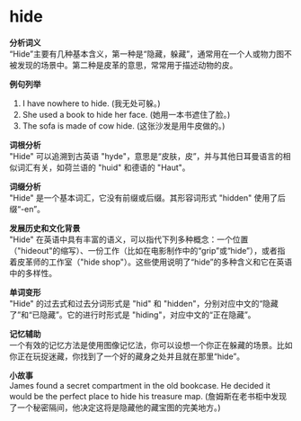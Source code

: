 # hide

**分析词义**  
“Hide”主要有几种基本含义，第一种是“隐藏，躲藏”，通常用在一个人或物力图不被发现的场景中。第二种是皮革的意思，常常用于描述动物的皮。

  

**例句列举**

  

1.  I have nowhere to hide. (我无处可躲。)
2.  She used a book to hide her face. (她用一本书遮住了脸。)
3.  The sofa is made of cow hide. (这张沙发是用牛皮做的。)

  

**词根分析**  
"Hide" 可以追溯到古英语 "hyde"，意思是“皮肤，皮”，并与其他日耳曼语言的相似词汇有关，如荷兰语的 "huid" 和德语的 "Haut"。

  

**词缀分析**  
"Hide" 是一个基本词汇，它没有前缀或后缀。其形容词形式 "hidden" 使用了后缀“-en”。

  

**发展历史和文化背景**  
"Hide" 在英语中具有丰富的语义，可以指代下列多种概念：一个位置（"hideout"的缩写）、一份工作（比如在电影制作中的“grip”或“hide”），或者指着皮革师的工作室（"hide shop"）。这些使用说明了“hide”的多种含义和它在英语中的多样性。

  

**单词变形**  
"Hide" 的过去式和过去分词形式是 "hid" 和 "hidden"，分别对应中文的“隐藏了”和“已隐藏”。它的进行时形式是 "hiding"，对应中文的“正在隐藏”。

  

**记忆辅助**  
一个有效的记忆方法是使用图像记忆法，你可以设想一个你正在躲藏的场景。比如你正在玩捉迷藏，你找到了一个好的藏身之处并且就在那里“hide”。

  

**小故事**  
James found a secret compartment in the old bookcase. He decided it would be the perfect place to hide his treasure map. (詹姆斯在老书柜中发现了一个秘密隔间，他决定这将是隐藏他的藏宝图的完美地方。)
